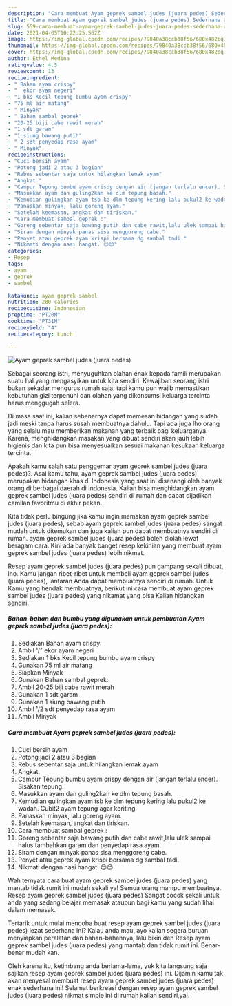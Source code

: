 ```yaml
---
description: "Cara membuat Ayam geprek sambel judes (juara pedes) Sederhana Untuk Jualan"
title: "Cara membuat Ayam geprek sambel judes (juara pedes) Sederhana Untuk Jualan"
slug: 559-cara-membuat-ayam-geprek-sambel-judes-juara-pedes-sederhana-untuk-jualan
date: 2021-04-05T10:22:25.562Z
image: https://img-global.cpcdn.com/recipes/79840a38ccb38f56/680x482cq70/ayam-geprek-sambel-judes-juara-pedes-foto-resep-utama.jpg
thumbnail: https://img-global.cpcdn.com/recipes/79840a38ccb38f56/680x482cq70/ayam-geprek-sambel-judes-juara-pedes-foto-resep-utama.jpg
cover: https://img-global.cpcdn.com/recipes/79840a38ccb38f56/680x482cq70/ayam-geprek-sambel-judes-juara-pedes-foto-resep-utama.jpg
author: Ethel Medina
ratingvalue: 4.5
reviewcount: 13
recipeingredient:
- " Bahan ayam crispy"
- "  ekor ayam negeri"
- "1 bks Kecil tepung bumbu ayam crispy"
- "75 ml air matang"
- " Minyak"
- " Bahan sambal geprek"
- "20-25 biji cabe rawit merah"
- "1 sdt garam"
- "1 siung bawang putih"
- " 2 sdt penyedap rasa ayam"
- " Minyak"
recipeinstructions:
- "Cuci bersih ayam"
- "Potong jadi 2 atau 3 bagian"
- "Rebus sebentar saja untuk hilangkan lemak ayam"
- "Angkat."
- "Campur Tepung bumbu ayam crispy dengan air (jangan terlalu encer). Sisakan tepung."
- "Masukkan ayam dan guling2kan ke dlm tepung basah."
- "Kemudian gulingkan ayam tsb ke dlm tepung kering lalu pukul2 ke wadah. Cubit2 ayam tepung agar keriting."
- "Panaskan minyak, lalu goreng ayam."
- "Setelah keemasan, angkat dan tiriskan."
- "Cara membuat sambal geprek :"
- "Goreng sebentar saja bawang putih dan cabe rawit,lalu ulek sampai halus tambahkan garam dan penyedap rasa ayam."
- "Siram dengan minyak panas sisa menggoreng cabe."
- "Penyet atau geprek ayam krispi bersama dg sambal tadi."
- "Nikmati dengan nasi hangat. 😊😊"
categories:
- Resep
tags:
- ayam
- geprek
- sambel

katakunci: ayam geprek sambel 
nutrition: 280 calories
recipecuisine: Indonesian
preptime: "PT20M"
cooktime: "PT31M"
recipeyield: "4"
recipecategory: Lunch

---
```



![Ayam geprek sambel judes (juara pedes)](https://img-global.cpcdn.com/recipes/79840a38ccb38f56/680x482cq70/ayam-geprek-sambel-judes-juara-pedes-foto-resep-utama.jpg)

Sebagai seorang istri, menyuguhkan olahan enak kepada famili merupakan suatu hal yang mengasyikan untuk kita sendiri. Kewajiban seorang istri bukan sekadar mengurus rumah saja, tapi kamu pun wajib memastikan kebutuhan gizi terpenuhi dan olahan yang dikonsumsi keluarga tercinta harus menggugah selera.

Di masa  saat ini, kalian sebenarnya dapat memesan hidangan yang sudah jadi meski tanpa harus susah membuatnya dahulu. Tapi ada juga lho orang yang selalu mau memberikan makanan yang terbaik bagi keluarganya. Karena, menghidangkan masakan yang dibuat sendiri akan jauh lebih higienis dan kita pun bisa menyesuaikan sesuai makanan kesukaan keluarga tercinta. 



Apakah kamu salah satu penggemar ayam geprek sambel judes (juara pedes)?. Asal kamu tahu, ayam geprek sambel judes (juara pedes) merupakan hidangan khas di Indonesia yang saat ini disenangi oleh banyak orang di berbagai daerah di Indonesia. Kalian bisa menghidangkan ayam geprek sambel judes (juara pedes) sendiri di rumah dan dapat dijadikan camilan favoritmu di akhir pekan.

Kita tidak perlu bingung jika kamu ingin memakan ayam geprek sambel judes (juara pedes), sebab ayam geprek sambel judes (juara pedes) sangat mudah untuk ditemukan dan juga kalian pun dapat membuatnya sendiri di rumah. ayam geprek sambel judes (juara pedes) boleh diolah lewat beragam cara. Kini ada banyak banget resep kekinian yang membuat ayam geprek sambel judes (juara pedes) lebih nikmat.

Resep ayam geprek sambel judes (juara pedes) pun gampang sekali dibuat, lho. Kamu jangan ribet-ribet untuk membeli ayam geprek sambel judes (juara pedes), lantaran Anda dapat membuatnya sendiri di rumah. Untuk Kamu yang hendak membuatnya, berikut ini cara membuat ayam geprek sambel judes (juara pedes) yang nikamat yang bisa Kalian hidangkan sendiri.

<!--inarticleads1-->

##### Bahan-bahan dan bumbu yang digunakan untuk pembuatan Ayam geprek sambel judes (juara pedes):

1. Sediakan  Bahan ayam crispy:
1. Ambil  ¹/² ekor ayam negeri
1. Sediakan 1 bks Kecil tepung bumbu ayam crispy
1. Gunakan 75 ml air matang
1. Siapkan  Minyak
1. Gunakan  Bahan sambal geprek:
1. Ambil 20-25 biji cabe rawit merah
1. Gunakan 1 sdt garam
1. Gunakan 1 siung bawang putih
1. Ambil  ¹/2 sdt penyedap rasa ayam
1. Ambil  Minyak




<!--inarticleads2-->

##### Cara membuat Ayam geprek sambel judes (juara pedes):

1. Cuci bersih ayam
1. Potong jadi 2 atau 3 bagian
1. Rebus sebentar saja untuk hilangkan lemak ayam
1. Angkat.
1. Campur Tepung bumbu ayam crispy dengan air (jangan terlalu encer). Sisakan tepung.
1. Masukkan ayam dan guling2kan ke dlm tepung basah.
1. Kemudian gulingkan ayam tsb ke dlm tepung kering lalu pukul2 ke wadah. Cubit2 ayam tepung agar keriting.
1. Panaskan minyak, lalu goreng ayam.
1. Setelah keemasan, angkat dan tiriskan.
1. Cara membuat sambal geprek :
1. Goreng sebentar saja bawang putih dan cabe rawit,lalu ulek sampai halus tambahkan garam dan penyedap rasa ayam.
1. Siram dengan minyak panas sisa menggoreng cabe.
1. Penyet atau geprek ayam krispi bersama dg sambal tadi.
1. Nikmati dengan nasi hangat. 😊😊




Wah ternyata cara buat ayam geprek sambel judes (juara pedes) yang mantab tidak rumit ini mudah sekali ya! Semua orang mampu membuatnya. Resep ayam geprek sambel judes (juara pedes) Sangat cocok sekali untuk anda yang sedang belajar memasak ataupun bagi kamu yang sudah lihai dalam memasak.

Tertarik untuk mulai mencoba buat resep ayam geprek sambel judes (juara pedes) lezat sederhana ini? Kalau anda mau, ayo kalian segera buruan menyiapkan peralatan dan bahan-bahannya, lalu bikin deh Resep ayam geprek sambel judes (juara pedes) yang mantab dan tidak rumit ini. Benar-benar mudah kan. 

Oleh karena itu, ketimbang anda berlama-lama, yuk kita langsung saja sajikan resep ayam geprek sambel judes (juara pedes) ini. Dijamin kamu tak akan menyesal membuat resep ayam geprek sambel judes (juara pedes) enak sederhana ini! Selamat berkreasi dengan resep ayam geprek sambel judes (juara pedes) nikmat simple ini di rumah kalian sendiri,ya!.

